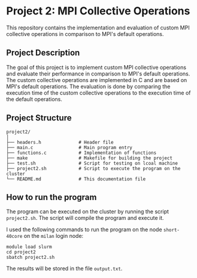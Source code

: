 # Project 2: MPI Collective Operations
This repository contains the implementation and evaluation of custom MPI collective operations in comparison to MPI's default operations.

## Project Description
The goal of this project is to implement custom MPI collective operations and evaluate their performance in comparison to MPI's default operations. The custom collective operations are implemented in C and are based on MPI's default operations. The evaluation is done by comparing the execution time of the custom collective operations to the execution time of the default operations.

## Project Structure
```
project2/
│
├── headers.h              # Header file 
├── main.c                 # Main program entry
├── functions.c            # Implementation of functions
├── make                   # Makefile for building the project
├── test.sh                # Script for testing on lcoal machine
├── project2.sh            # Script to execute the program on the cluster
└── README.md              # This documentation file

```

## How to run the program
The program can be executed on the cluster by running the script `project2.sh`. 
The script will compile the program and execute it. 

I used the following commands to run the program on the node `short-40core` on the `milan` login node:
```
module load slurm
cd project2
sbatch project2.sh
```
The results will be stored in the file `output.txt`.
